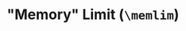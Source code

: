 ---
layout: single
title: >
  "Memory" Limit (<code>\memlim</code>)
summary: 
description: >
  When evaluating an limit, often the limit expression (e.g., \(\lim_{x \to x_0}\)) repeatedly. A "memory" command <code>\memlim</code> allows for the full limit expression to be typed once when it first appears and abbreviated thereafter. In particular, there are two versions of <code>\memlim</code>: a starred version <code>\memlim*[&lt;lower&gt;]</code> records the lower expression <code>&lt;lower&gt;</code> into memory. From then on, the unstarred version <code>\memlim</code> will insert a limit with the recorded lower expression. In addition to saving time typing, <code>\memlim</code> simplifies the LaTeX code, so it is easier to edit and find mistakes. 
  
  <p>WARNING: Be careful while using this command because each time the starred version is called, it changes the definition for all of the unstarred versions until the next starred version. Thus, if you add <code>\memlim*</code> into the middle of text where you are already using  <code>\memlim</code> with a different definition, you can unintentionally change the rendered equations. For this reason, I restrict the usage of each remembered command to a single equation.</p>
definition: |- 
  % The 'xparse' package provides \NewDocumentCommand
  \usepackage{xparse}
  \NewDocumentCommand{\memlim}{sO{}}{%
      \IfBooleanT{#1}%
      {% If a star
          % "\gdef" is used to define a global macro.
          \gdef\memlimsubscript{_{#2}}%
      }
      \lim\memlimsubscript
  }
examples:
  - code_displayed: |-
      \memlim*[x_0 \to 5] 
        \frac{(x+1)(x-5)}{(x-2)(x-5)} 
          = \memlim \frac{x+1}{x-2} 
          = 2
    code_rendered: |
      \begin{aligned}
      \lim_{x_0 \to 5} &\frac{(x+1)(x-5)}{(x-2)(x-5)} \\
        &= \lim_{x_0 \to 5} \frac{x+1}{x-2} \\
        &= 2
      \end{aligned}
---